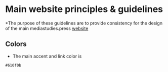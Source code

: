 # Main website principles & guidelines

*The purpose of these guidelines are to provide consistency for the design of the main mediastudies.press [website](http://mediastudies.press)

## Colors

* The main accent and link color is 

`#610f0b`